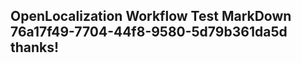 <properties
ms.topic="hero-topic1"
ms.test1="hero-topic"
ms.test2="test"/>

## OpenLocalization Workflow Test MarkDown 76a17f49-7704-44f8-9580-5d79b361da5d thanks!
